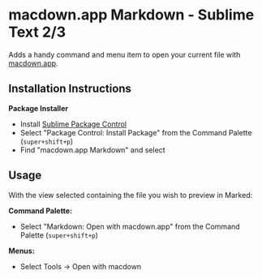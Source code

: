 # macdown.app Markdown - Sublime Text 2/3
Adds a handy command and menu item to open your current file with [macdown.app](http://macdown.uranusjr.com/).

## Installation Instructions

**Package Installer**

* Install [Sublime Package Control](http://wbond.net/sublime_packages/package_control)
* Select "Package Control: Install Package" from the Command Palette (`super+shift+p`)
* Find "macdown.app Markdown" and select

## Usage

With the view selected containing the file you wish to preview in Marked:

**Command Palette:**

* Select "Markdown: Open with macdown.app" from the Command Palette (`super+shift+p`)

**Menus:**

* Select Tools → Open with macdown
